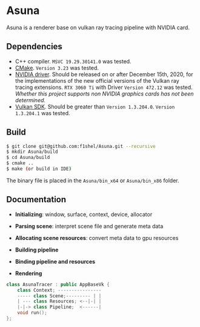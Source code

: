 # Asuna
Asuna is a renderer base on vulkan ray tracing pipeline with NVIDIA card.

## Dependencies

+ C++ compiler. `MSVC 19.29.30141.0` was tested.
+ [CMake](https://cmake.org/download/). `Version 3.23` was tested.
+ [NVIDIA driver](https://www.nvidia.com/Download/index.aspx). Should be released on or after December 15th, 2020, for the implementations of the new official versions of the Vulkan ray tracing extensions. `RTX 3060 Ti` with Driver `Version 472.12` was tested. *Whether this project supports non NVIDIA graphics cards has not been determined.*
+ [Vulkan SDK](https://vulkan.lunarg.com/). Should be greater than `Version 1.3.204.0`. `Version 1.3.204.1` was tested.

## Build

```bash
$ git clone git@github.com:f1shel/Asuna.git --recursive
$ mkdir Asuna/build
$ cd Asuna/build
$ cmake ..
$ make (or build in IDE)
```

The binary file is placed in the `Asuna/bin_x64` or `Asuna/bin_x86` folder.

## Documentation

+ **Initializing**: window, surface, context, device, allocator

+ **Parsing scene**: interpret scene file and generate meta data

+ **Allocating scene resources**: convert meta data to gpu resources

+ **Building pipeline**

+ **Binding pipeline and resources**

+ **Rendering** 

```c++
class AsunaTracer : public AppBaseVk {
	class Context; ----------------
    ----- class Scene;--------- | |
    | --- class Resources; <--|-| |
    |-|-> class Pipeline;  <------|
    void run();
};
```

  

